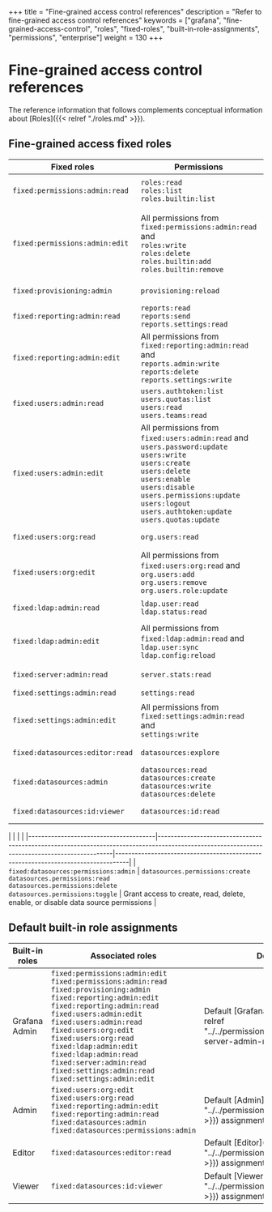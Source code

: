 +++
title = "Fine-grained access control references"
description = "Refer to fine-grained access control references"
keywords = ["grafana", "fine-grained-access-control", "roles", "fixed-roles", "built-in-role-assignments", "permissions", "enterprise"]
weight = 130
+++

# Fine-grained access control references

The reference information that follows complements conceptual information about [Roles]({{< relref "./roles.md" >}}).

## Fine-grained access fixed roles

| Fixed roles                     | Permissions                                                                                                                                                                                                                                                                  | Descriptions                                                                                                                                                                    |
| ------------------------------- | ---------------------------------------------------------------------------------------------------------------------------------------------------------------------------------------------------------------------------------------------------------------------------- | ------------------------------------------------------------------------------------------------------------------------------------------------------------------------------- |
| `fixed:permissions:admin:read`  | `roles:read`<br>`roles:list`<br>`roles.builtin:list`                                                                                                                                                                                                                         | Grant access to list and get available roles and built-in role assignments.                                                                                                     |
| `fixed:permissions:admin:edit`  | All permissions from `fixed:permissions:admin:read` and <br>`roles:write`<br>`roles:delete`<br>`roles.builtin:add`<br>`roles.builtin:remove`                                                                                                                                 | Grant same accesses as `fixed:permissions:admin:read` and grants, in addition, access to create, change and delete custom roles and create or remove built-in role assignments. |
| `fixed:provisioning:admin`      | `provisioning:reload`                                                                                                                                                                                                                                                        | Grant access to reload provisioning configurations.                                                                                                                             |
| `fixed:reporting:admin:read`    | `reports:read`<br>`reports:send`<br>`reports.settings:read`                                                                                                                                                                                                                  | Grant access to read reports and report settings.                                                                                                                               |
| `fixed:reporting:admin:edit`    | All permissions from `fixed:reporting:admin:read` and <br>`reports.admin:write`<br>`reports:delete`<br>`reports.settings:write`                                                                                                                                              | Grant same accesses as `fixed:reporting:admin:read` and grants, in addition, access to administer reports.                                                                      |
| `fixed:users:admin:read`        | `users.authtoken:list`<br>`users.quotas:list`<br>`users:read`<br>`users.teams:read`                                                                                                                                                                                          | Grant access to list and get users and related information.                                                                                                                     |
| `fixed:users:admin:edit`        | All permissions from `fixed:users:admin:read` and <br>`users.password:update`<br>`users:write`<br>`users:create`<br>`users:delete`<br>`users:enable`<br>`users:disable`<br>`users.permissions:update`<br>`users:logout`<br>`users.authtoken:update`<br>`users.quotas:update` | Grant same accesses as `fixed:users:admin:read` and grants, in addition, access to administer users.                                                                            |
| `fixed:users:org:read`          | `org.users:read`                                                                                                                                                                                                                                                             | Grant access to get user organizations.                                                                                                                                         |
| `fixed:users:org:edit`          | All permissions from `fixed:users:org:read` and <br>`org.users:add`<br>`org.users:remove`<br>`org.users.role:update`                                                                                                                                                         | Grant same accesses as `fixed:users:org:read` and grants, in addition, access to administer user organizations.                                                                 |
| `fixed:ldap:admin:read`         | `ldap.user:read`<br>`ldap.status:read`                                                                                                                                                                                                                                       | Grant access to read LDAP information and status.                                                                                                                               |
| `fixed:ldap:admin:edit`         | All permissions from `fixed:ldap:admin:read` and <br>`ldap.user:sync`<br>`ldap.config:reload`                                                                                                                                                                                | Grant same accesses as `fixed:ldap:admin:read` and grants, in addition, access to administer LDAP.                                                                              |
| `fixed:server:admin:read`       | `server.stats:read`                                                                                                                                                                                                                                                          | Grant access to read server stats.                                                                                                                                              |
| `fixed:settings:admin:read`     | `settings:read`                                                                                                                                                                                                                                                              | Grant access to read settings.                                                                                                                                                  |
| `fixed:settings:admin:edit`     | All permissions from `fixed:settings:admin:read` and<br>`settings:write`                                                                                                                                                                                                     | Grant same accesses as `fixed:settings:admin:read` and grants, in addition, access to update settings.                                                                          |
| `fixed:datasources:editor:read` | `datasources:explore`                                                                                                                                                                                                                                                        | Grant access to explore data sources.                                                                                                                                           |
| `fixed:datasources:admin`       | `datasources:read`<br>`datasources:create`<br>`datasources:write`<br>`datasources:delete`                                                                                                                                                                                    | Grant access to create, read, update, delete data sources.                                                                                                                      |
| `fixed:datasources:id:viewer`   | `datasources:id:read`                                                                                                                                                                                                                                                        | Grant access to read data sources ID.                                                                                                                                           |

[comment]: <> (I will remove this after it to reduce conflicts for now)
| | | |
|---------------------------------------|----------------------------------------------------------------------------------------------------------------------------------------------|----------------------------------------------------------------------------------|
| `fixed:datasources:permissions:admin` | `datasources.permissions:create`<br> `datasources.permissions:read`<br> `datasources.permissions:delete`<br>`datasources.permissions:toggle` | Grant access to create, read, delete, enable, or disable data source permissions |

## Default built-in role assignments

| Built-in roles | Associated roles                                                                                                                                                                                                                                                                                                                                                                                                            | Descriptions                                                                                                        |
| -------------- | --------------------------------------------------------------------------------------------------------------------------------------------------------------------------------------------------------------------------------------------------------------------------------------------------------------------------------------------------------------------------------------------------------------------------- | ------------------------------------------------------------------------------------------------------------------- |
| Grafana Admin  | `fixed:permissions:admin:edit`<br>`fixed:permissions:admin:read`<br>`fixed:provisioning:admin`<br>`fixed:reporting:admin:edit`<br>`fixed:reporting:admin:read`<br>`fixed:users:admin:edit`<br>`fixed:users:admin:read`<br>`fixed:users:org:edit`<br>`fixed:users:org:read`<br>`fixed:ldap:admin:edit`<br>`fixed:ldap:admin:read`<br>`fixed:server:admin:read`<br>`fixed:settings:admin:read`<br>`fixed:settings:admin:edit` | Default [Grafana Server Admin]({{< relref "../../permissions/_index.md#grafana-server-admin-role" >}}) assignments. |
| Admin          | `fixed:users:org:edit`<br>`fixed:users:org:read`<br>`fixed:reporting:admin:edit`<br>`fixed:reporting:admin:read`<br>`fixed:datasources:admin`<br>`fixed:datasources:permissions:admin`                                                                                                                                                                                                                                      | Default [Admin]({{< relref "../../permissions/organization_roles.md" >}}) assignments.                              |
| Editor         | `fixed:datasources:editor:read`                                                                                                                                                                                                                                                                                                                                                                                             | Default [Editor]({{< relref "../../permissions/organization_roles.md" >}}) assignments.                             |
| Viewer         | `fixed:datasources:id:viewer`                                                                                                                                                                                                                                                                                                                                                                                               | Default [Viewer]({{< relref "../../permissions/organization_roles.md" >}}) assignments.                             |
